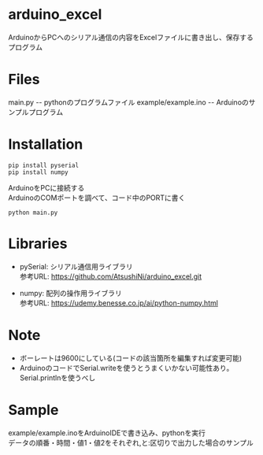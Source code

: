 # arduino_excel
ArduinoからPCへのシリアル通信の内容をExcelファイルに書き出し、保存するプログラム

# Files
main.py -- pythonのプログラムファイル
example/example.ino -- Arduinoのサンプルプログラム

# Installation
```
pip install pyserial
pip install numpy
```
ArduinoをPCに接続する  
ArduinoのCOMポートを調べて、コード中のPORTに書く
```
python main.py
```

# Libraries
- pySerial: シリアル通信用ライブラリ  
参考URL: https://github.com/AtsushiNi/arduino_excel.git

- numpy: 配列の操作用ライブラリ  
参考URL: https://udemy.benesse.co.jp/ai/python-numpy.html

# Note
- ボーレートは9600にしている(コードの該当箇所を編集すれば変更可能)
- ArduinoのコードでSerial.writeを使うとうまくいかない可能性あり。Serial.printlnを使うべし

# Sample
example/example.inoをArduinoIDEで書き込み、pythonを実行  
データの順番・時間・値1・値2をそれぞれ,と:区切りで出力した場合のサンプル